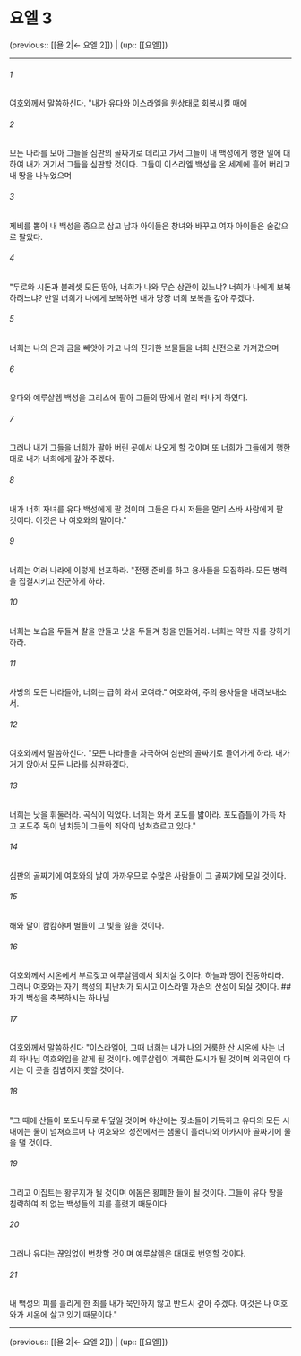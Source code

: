 # 요엘 3

(previous:: [[욜 2|← 요엘 2]]) | (up:: [[요엘]])

***




###### 1 

여호와께서 말씀하신다. "내가 유다와 이스라엘을 원상태로 회복시킬 때에 



###### 2 

모든 나라를 모아 그들을 심판의 골짜기로 데리고 가서 그들이 내 백성에게 행한 일에 대하여 내가 거기서 그들을 심판할 것이다. 그들이 이스라엘 백성을 온 세계에 흩어 버리고 내 땅을 나누었으며 



###### 3 

제비를 뽑아 내 백성을 종으로 삼고 남자 아이들은 창녀와 바꾸고 여자 아이들은 술값으로 팔았다. 



###### 4 

"두로와 시돈과 블레셋 모든 땅아, 너희가 나와 무슨 상관이 있느냐? 너희가 나에게 보복하려느냐? 만일 너희가 나에게 보복하면 내가 당장 너희 보복을 갚아 주겠다. 



###### 5 

너희는 나의 은과 금을 빼앗아 가고 나의 진기한 보물들을 너희 신전으로 가져갔으며 



###### 6 

유다와 예루살렘 백성을 그리스에 팔아 그들의 땅에서 멀리 떠나게 하였다. 



###### 7 

그러나 내가 그들을 너희가 팔아 버린 곳에서 나오게 할 것이며 또 너희가 그들에게 행한 대로 내가 너희에게 갚아 주겠다. 



###### 8 

내가 너희 자녀를 유다 백성에게 팔 것이며 그들은 다시 저들을 멀리 스바 사람에게 팔 것이다. 이것은 나 여호와의 말이다." 



###### 9 

너희는 여러 나라에 이렇게 선포하라. "전쟁 준비를 하고 용사들을 모집하라. 모든 병력을 집결시키고 진군하게 하라. 



###### 10 

너희는 보습을 두들겨 칼을 만들고 낫을 두들겨 창을 만들어라. 너희는 약한 자를 강하게 하라. 



###### 11 

사방의 모든 나라들아, 너희는 급히 와서 모여라." 여호와여, 주의 용사들을 내려보내소서. 



###### 12 

여호와께서 말씀하신다. "모든 나라들을 자극하여 심판의 골짜기로 들어가게 하라. 내가 거기 앉아서 모든 나라를 심판하겠다. 



###### 13 

너희는 낫을 휘둘러라. 곡식이 익었다. 너희는 와서 포도를 밟아라. 포도즙틀이 가득 차고 포도주 독이 넘치듯이 그들의 죄악이 넘쳐흐르고 있다." 



###### 14 

심판의 골짜기에 여호와의 날이 가까우므로 수많은 사람들이 그 골짜기에 모일 것이다. 



###### 15 

해와 달이 캄캄하며 별들이 그 빛을 잃을 것이다. 



###### 16 

여호와께서 시온에서 부르짖고 예루살렘에서 외치실 것이다. 하늘과 땅이 진동하리라. 그러나 여호와는 자기 백성의 피난처가 되시고 이스라엘 자손의 산성이 되실 것이다. ## 자기 백성을 축복하시는 하나님 



###### 17 

여호와께서 말씀하신다 "이스라엘아, 그때 너희는 내가 나의 거룩한 산 시온에 사는 너희 하나님 여호와임을 알게 될 것이다. 예루살렘이 거룩한 도시가 될 것이며 외국인이 다시는 이 곳을 침범하지 못할 것이다. 



###### 18 

"그 때에 산들이 포도나무로 뒤덮일 것이며 야산에는 젖소들이 가득하고 유다의 모든 시내에는 물이 넘쳐흐르며 나 여호와의 성전에서는 샘물이 흘러나와 아카시아 골짜기에 물을 댈 것이다. 



###### 19 

그리고 이집트는 황무지가 될 것이며 에돔은 황폐한 들이 될 것이다. 그들이 유다 땅을 침략하여 죄 없는 백성들의 피를 흘렸기 때문이다. 



###### 20 

그러나 유다는 끊임없이 번창할 것이며 예루살렘은 대대로 번영할 것이다. 



###### 21 

내 백성의 피를 흘리게 한 죄를 내가 묵인하지 않고 반드시 갚아 주겠다. 이것은 나 여호와가 시온에 살고 있기 때문이다."

***

(previous:: [[욜 2|← 요엘 2]]) | (up:: [[요엘]])
